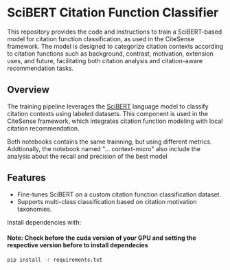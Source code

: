 # SciBERT Citation Function Classifier

This repository provides the code and instructions to train a SciBERT-based model for citation function classification, as used in the CiteSense framework. The model is designed to categorize citation contexts according to citation functions such as background, contrast, motivation, extension uses, and future, facilitating both citation analysis and citation-aware recommendation tasks.

## Overview

The training pipeline leverages the [SciBERT](https://huggingface.co/allenai/scibert_scivocab_uncased) language model to classify citation contexts using labeled datasets. This component is used in the CiteSense framework, which integrates citation function modeling with local citation recommendation.

Both notebooks contains the same trainning, but using different metrics. Addtionally, the notebook named "... context-micro" also include the analysis about the recall and precision of the best model

## Features

- Fine-tunes SciBERT on a custom citation function classification dataset.
- Supports multi-class classification based on citation motivation taxonomies.


Install dependencies with:

#### Note: Check before the cuda version of your GPU and setting the respective version before to install dependecies

```bash
pip install -r requirements.txt
